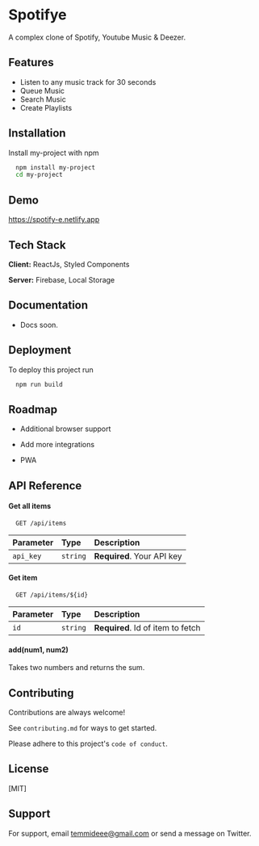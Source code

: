 
# Spotifye

A complex clone of Spotify, Youtube Music & Deezer.
## Features

- Listen to any music track for 30 seconds
- Queue Music
- Search Music
- Create Playlists



## Installation

Install my-project with npm

```bash
  npm install my-project
  cd my-project
```
    
## Demo

https://spotify-e.netlify.app


## Tech Stack

**Client:** ReactJs, Styled Components 

**Server:** Firebase, Local Storage


## Documentation

- Docs soon.



## Deployment

To deploy this project run

```bash
  npm run build
```


## Roadmap

- Additional browser support

- Add more integrations

- PWA
## API Reference

#### Get all items

```http
  GET /api/items
```

| Parameter | Type     | Description                |
| :-------- | :------- | :------------------------- |
| `api_key` | `string` | **Required**. Your API key |

#### Get item

```http
  GET /api/items/${id}
```

| Parameter | Type     | Description                       |
| :-------- | :------- | :-------------------------------- |
| `id`      | `string` | **Required**. Id of item to fetch |

#### add(num1, num2)

Takes two numbers and returns the sum.


## Contributing

Contributions are always welcome!

See `contributing.md` for ways to get started.

Please adhere to this project's `code of conduct`.


## License

[MIT]


## Support

For support, email temmideee@gmail.com or send a message on Twitter.

